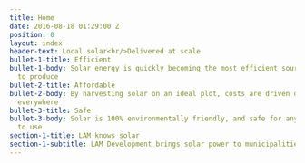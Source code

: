 ```yaml
---
title: Home
date: 2016-08-18 01:29:00 Z
position: 0
layout: index
header-text: Local solar<br/>Delivered at scale
bullet-1-title: Efficient
bullet-1-body: Solar energy is quickly becoming the most efficient source of power
  to produce
bullet-2-title: Affordable
bullet-2-body: By harvesting solar on an ideal plot, costs are driven down for consumers
  everywhere
bullet-3-title: Safe
bullet-3-body: Solar is 100% environmentally friendly, and safe for any neighborhood
  to use
section-1-title: LAM knows solar
section-1-subtitle: LAM Development brings solar power to municipalities in New York
---
```


